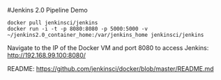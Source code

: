 #Jenkins 2.0 Pipeline Demo


```
docker pull jenkinsci/jenkins
docker run -i -t -p 8080:8080 -p 5000:5000 -v ~/jenkins2.0_container_home:/var/jenkins_home jenkinsci/jenkins
```

Navigate to the IP of the Docker VM and port 8080 to access Jenkins: http://192.168.99.100:8080/

README: https://github.com/jenkinsci/docker/blob/master/README.md
